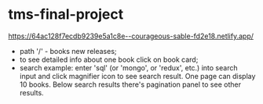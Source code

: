 # tms-final-project
https://64ac128f7ecdb9239e5a1c8e--courageous-sable-fd2e18.netlify.app/

- path '/' - books new releases;
- to see detailed info about one book click on book card;
- search example: enter 'sql' (or 'mongo', or 'redux', etc.) into search input and click magnifier icon to see search result. One page can display 10 books. Below search results there's pagination panel to see other results.
